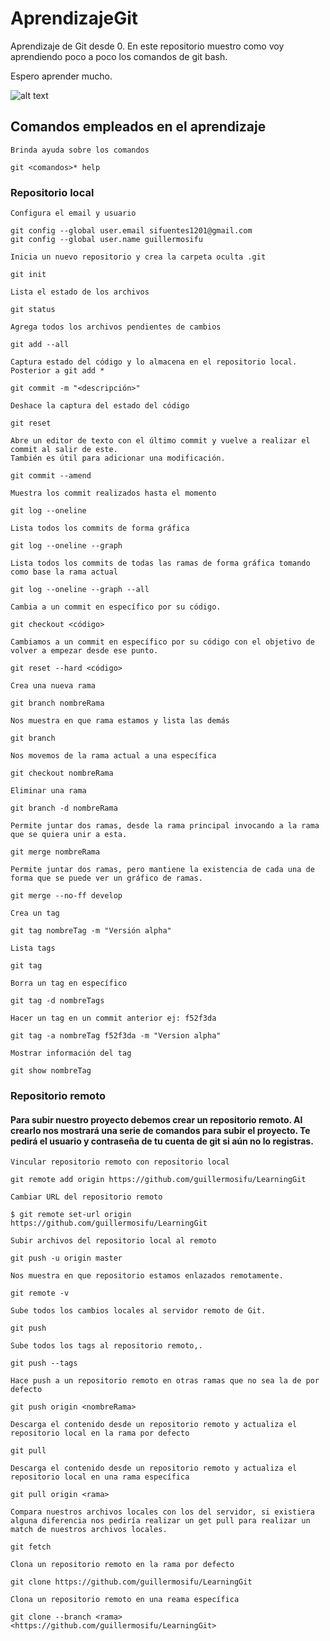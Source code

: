 # AprendizajeGit
Aprendizaje de Git desde 0.
En este repositorio muestro como voy aprendiendo poco a poco los comandos de git bash.

Espero aprender mucho.

![alt text](https://miro.medium.com/max/352/1*qR6xp69TZSS9Dv_ZBxTw1w.jpeg)

## Comandos empleados en el aprendizaje
```
Brinda ayuda sobre los comandos

git <comandos>* help
```
### Repositorio local
```
Configura el email y usuario

git config --global user.email sifuentes1201@gmail.com
git config --global user.name guillermosifu
```

```
Inicia un nuevo repositorio y crea la carpeta oculta .git

git init
```

```
Lista el estado de los archivos 

git status
```

```
Agrega todos los archivos pendientes de cambios

git add --all
```

```
Captura estado del código y lo almacena en el repositorio local. Posterior a git add *

git commit -m "<descripción>"
```

```
Deshace la captura del estado del código

git reset
```

```
Abre un editor de texto con el último commit y vuelve a realizar el commit al salir de este.
También es útil para adicionar una modificación.

git commit --amend
```

```
Muestra los commit realizados hasta el momento

git log --oneline
```

```
Lista todos los commits de forma gráfica

git log --oneline --graph
```

```
Lista todos los commits de todas las ramas de forma gráfica tomando como base la rama actual

git log --oneline --graph --all
```

```
Cambia a un commit en específico por su código.

git checkout <código>
```

```
Cambiamos a un commit en específico por su código con el objetivo de volver a empezar desde ese punto.

git reset --hard <código>
```

```
Crea una nueva rama

git branch nombreRama
```

```
Nos muestra en que rama estamos y lista las demás

git branch
```

```
Nos movemos de la rama actual a una específica

git checkout nombreRama
```

```
Eliminar una rama

git branch -d nombreRama
```

```
Permite juntar dos ramas, desde la rama principal invocando a la rama que se quiera unir a esta.

git merge nombreRama
```

```
Permite juntar dos ramas, pero mantiene la existencia de cada una de forma que se puede ver un gráfico de ramas.

git merge --no-ff develop
```

```
Crea un tag

git tag nombreTag -m "Versión alpha"
```

```
Lista tags

git tag
```

```
Borra un tag en específico

git tag -d nombreTags
```

```
Hacer un tag en un commit anterior ej: f52f3da

git tag -a nombreTag f52f3da -m "Version alpha"
```

```
Mostrar información del tag

git show nombreTag
```

### Repositorio remoto
#### Para subir nuestro proyecto debemos crear un repositorio remoto. Al crearlo nos mostrará una serie de comandos para subir el proyecto. Te pedirá el usuario y contraseña de tu cuenta de git si aún no lo registras.

```
Vincular repositorio remoto con repositorio local 

git remote add origin https://github.com/guillermosifu/LearningGit
```

```
Cambiar URL del repositorio remoto

$ git remote set-url origin https://github.com/guillermosifu/LearningGit
```

```
Subir archivos del repositorio local al remoto

git push -u origin master
```

```
Nos muestra en que repositorio estamos enlazados remotamente.

git remote -v
```

```
Sube todos los cambios locales al servidor remoto de Git.

git push
```

```
Sube todos los tags al repositorio remoto,.

git push --tags
```

```
Hace push a un repositorio remoto en otras ramas que no sea la de por defecto

git push origin <nombreRama>
```

```
Descarga el contenido desde un repositorio remoto y actualiza el repositorio local en la rama por defecto

git pull
```

```
Descarga el contenido desde un repositorio remoto y actualiza el repositorio local en una rama específica

git pull origin <rama>
```

```
Compara nuestros archivos locales con los del servidor, si existiera alguna diferencia nos pediría realizar un get pull para realizar un match de nuestros archivos locales.

git fetch
```

```
Clona un repositorio remoto en la rama por defecto

git clone https://github.com/guillermosifu/LearningGit
```

```
Clona un repositorio remoto en una reama específica

git clone --branch <rama> <https://github.com/guillermosifu/LearningGit>
```

